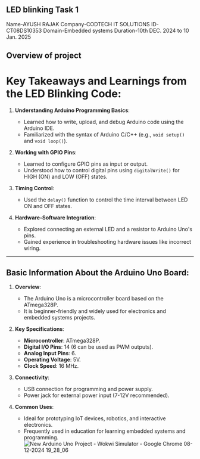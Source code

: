 ## LED blinking Task 1
Name-AYUSH RAJAK
Company-CODTECH IT SOLUTIONS
ID-CT08DS10353
Domain-Embedded systems
Duration-10th DEC. 2024 to 10 Jan. 2025

## Overview of project
 # Key Takeaways and Learnings from the LED Blinking Code:
1. **Understanding Arduino Programming Basics**:
   - Learned how to write, upload, and debug Arduino code using the Arduino IDE.
   - Familiarized with the syntax of Arduino C/C++ (e.g., `void setup()` and `void loop()`).

2. **Working with GPIO Pins**:
   - Learned to configure GPIO pins as input or output.
   - Understood how to control digital pins using `digitalWrite()` for HIGH (ON) and LOW (OFF) states.

3. **Timing Control**:
   - Used the `delay()` function to control the time interval between LED ON and OFF states.

4. **Hardware-Software Integration**:
   - Explored connecting an external LED and a resistor to Arduino Uno's pins.
   - Gained experience in troubleshooting hardware issues like incorrect wiring.

---

## Basic Information About the Arduino Uno Board:
1. **Overview**:
   - The Arduino Uno is a microcontroller board based on the ATmega328P.
   - It is beginner-friendly and widely used for electronics and embedded systems projects.

2. **Key Specifications**:
   - **Microcontroller**: ATmega328P.
   - **Digital I/O Pins**: 14 (6 can be used as PWM outputs).
   - **Analog Input Pins**: 6.
   - **Operating Voltage**: 5V.
   - **Clock Speed**: 16 MHz.

3. **Connectivity**:
   - USB connection for programming and power supply.
   - Power jack for external power input (7-12V recommended).

4. **Common Uses**:
   - Ideal for prototyping IoT devices, robotics, and interactive electronics.
   - Frequently used in education for learning embedded systems and programming. 
![New Arduino Uno Project - Wokwi Simulator - Google Chrome 08-12-2024 19_28_06](https://github.com/user-attachments/assets/e617565b-8d9f-442a-921c-48149610f7ce)

